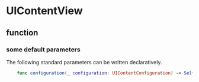 # UIContentView

## function

### some default parameters

The following standard parameters can be written declaratively.

```swift
    func configuration(_ configuration: UIContentConfiguration) -> Self
```